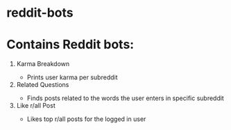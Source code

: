 # reddit-bots
<h1>Contains Reddit bots: </h1>
<ol> 
   <li>Karma Breakdown</li> 
      <ul>
         <li>Prints user karma per subreddit</li>
      </ul>
   <li>Related Questions</li>
      <ul>
      <li>Finds posts related to the words the user enters in specific subreddit</li>
      </ul>
   <li>Like r/all Post</li>
      <ul>
         <li>Likes top r/all posts for the logged in user</li>
      </ul>
</ol>
